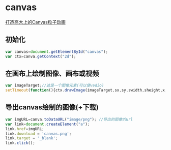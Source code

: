 # canvas

[打造高大上的Canvas粒子动画](https://isux.tencent.com/canvas-particle-animation.html)

## 初始化
```js
var canvas=document.getElementById("canvas");
var ctx=canva.getContext("2d");
```

## 在画布上绘制图像、画布或视频
```js
var imageTarget;//这是一个图像元素(可以使vedio)
setTimeout(function(){ctx.drawImage(imageTarget,sx,sy,swidth,sheight,x,y,width,height)},0);
```

## 导出canvas绘制的图像(+下载)
```js
var imgURL=canva.toDataURL("image/png"); //导出的图像的url
var link=document.createElement("a");
link.href=imgURL;
link.download = 'canvas.png';
link.target = '_blank';
link.click();
```
